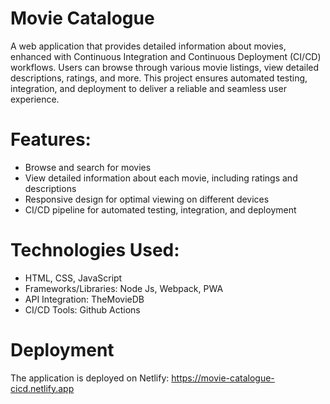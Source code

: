 # Movie Catalogue

A web application that provides detailed information about movies, enhanced with Continuous Integration and Continuous Deployment (CI/CD) workflows. Users can browse through various movie listings, view detailed descriptions, ratings, and more. This project ensures automated testing, integration, and deployment to deliver a reliable and seamless user experience.

# Features:

- Browse and search for movies
- View detailed information about each movie, including ratings and descriptions
- Responsive design for optimal viewing on different devices
- CI/CD pipeline for automated testing, integration, and deployment

# Technologies Used:

- HTML, CSS, JavaScript
- Frameworks/Libraries: Node Js, Webpack, PWA
- API Integration: TheMovieDB
- CI/CD Tools: Github Actions

# Deployment

The application is deployed on Netlify: https://movie-catalogue-cicd.netlify.app
